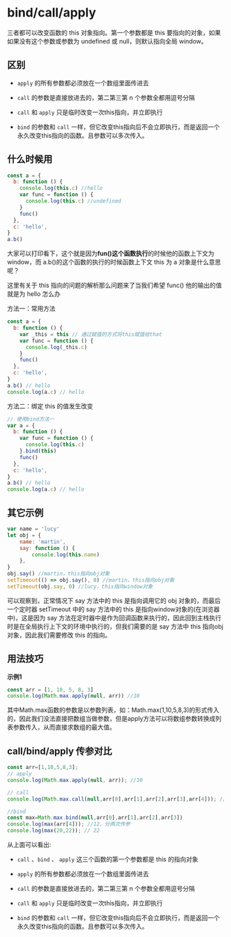 # bind/call/apply

三者都可以改变函数的 this 对象指向。第一个参数都是 this 要指向的对象，如果如果没有这个参数或参数为 undefined 或 null，则默认指向全局 window。

## 区别

- `apply` 的所有参数都必须放在一个数组里面传进去
- `call` 的参数是直接放进去的，第二第三第 n 个参数全都用逗号分隔

- `call` 和 `apply` 只是临时改变一次this指向，并立即执行

- `bind` 的参数和 `call` 一样，但它改变this指向后不会立即执行，而是返回一个永久改变this指向的函数。且参数可以多次传入。

## 什么时候用

```js
const a = {
  b: function () {
    console.log(this.c) //hello
    var func = function () {
      console.log(this.c) //undefined
    }
    func()
  },
  c: 'hello',
}
a.b()
```

大家可以打印看下，这个就是因为**fun()这个函数执行**的时候他的函数上下文为 window，而 a.b()的这个函数的执行的时候函数上下文 this 为 a 对象是什么意思呢？

这里有关于 this 指向的问题的解析那么问题来了当我们希望 func() 他的输出的值就是为 hello 怎么办

方法一：常用方法

```js
const a = {
  b: function () {
    var _this = this // 通过赋值的方式将this赋值给that
    var func = function () {
      console.log(_this.c)
    }
    func()
  },
  c: 'hello',
}
a.b() // hello
console.log(a.c) // hello
```

方法二：绑定 this 的值发生改变

```js
// 使用bind方法一
var a = {
  b: function () {
    var func = function () {
      console.log(this.c)
    }.bind(this)
    func()
  },
  c: 'hello',
}
a.b() // hello
console.log(a.c) // hello
```

## 其它示例

```js
var name = 'lucy'
let obj = {
    name: 'martin',
    say: function () {
        console.log(this.name)
    },
}
obj.say() //martin，this指向obj对象
setTimeout(() => obj.say(), 0) //martin，this指向obj对象
setTimeout(obj.say, 0) //lucy，this指向window对象
```

可以观察到，正常情况下 say 方法中的 this 是指向调用它的 obj 对象的，而最后一个定时器 setTimeout 中的 say 方法中的 this 是指向window对象的(在浏览器中)，这是因为 say 方法在定时器中是作为回调函数来执行的，因此回到主栈执行时是在全局执行上下文的环境中执行的，但我们需要的是 say 方法中 this 指向obj对象，因此我们需要修改 this 的指向。

## 用法技巧

**示例1**

```js
const arr = [1, 10, 5, 8, 3]
console.log(Math.max.apply(null, arr)) //10
```

其中Math.max函数的参数是以参数列表，如：Math.max(1,10,5,8,3)的形式传入的，因此我们没法直接把数组当做参数，但是apply方法可以将数组参数转换成列表参数传入，从而直接求数组的最大值。

## call/bind/apply 传参对比

```js
const arr=[1,10,5,8,3];
// apply
console.log(Math.max.apply(null, arr)); //10

// call
console.log(Math.max.call(null,arr[0],arr[1],arr[2],arr[3],arr[4])); //10

//bind
const max=Math.max.bind(null,arr[0],arr[1],arr[2],arr[3])
console.log(max(arr[4])); //12，分两次传参
console.log(max(20,22)); // 22
```

从上面可以看出:

- `call` 、`bind` 、 `apply` 这三个函数的第一个参数都是 this 的指向对象

- `apply` 的所有参数都必须放在一个数组里面传进去

- `call` 的参数是直接放进去的，第二第三第 n 个参数全都用逗号分隔

- `call` 和 `apply` 只是临时改变一次this指向，并立即执行

- `bind` 的参数和 `call` 一样，但它改变this指向后不会立即执行，而是返回一个永久改变this指向的函数。且参数可以多次传入。
